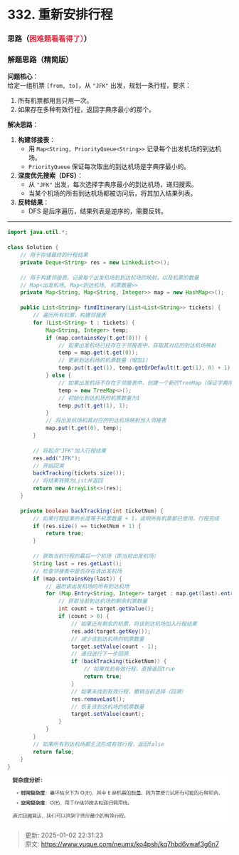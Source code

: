 # 332. 重新安排行程

### 思路（<font style="color:#DF2A3F;">困难题看看得了）</font>）
### 解题思路（精简版）
**问题核心**：  
给定一组机票 `[from, to]`，从 `"JFK"` 出发，规划一条行程，要求：

1. 所有机票都用且只用一次。
2. 如果存在多种有效行程，返回字典序最小的那个。

**解决思路**：

1. **构建邻接表**：
    - 用 `Map<String, PriorityQueue<String>>` 记录每个出发机场的到达机场。
    - `PriorityQueue` 保证每次取出的到达机场是字典序最小的。
2. **深度优先搜索（DFS）**：
    - 从 `"JFK"` 出发，每次选择字典序最小的到达机场，递归搜索。
    - 当某个机场的所有到达机场都被访问后，将其加入结果列表。
3. **反转结果**：
    - DFS 是后序遍历，结果列表是逆序的，需要反转。

---

```java
import java.util.*;

class Solution {
    // 用于存储最终的行程结果
    private Deque<String> res = new LinkedList<>();
    
    // 用于构建邻接表，记录每个出发机场到到达机场的映射，以及机票的数量
    // Map<出发机场, Map<到达机场, 机票数量>>
    private Map<String, Map<String, Integer>> map = new HashMap<>();

    public List<String> findItinerary(List<List<String>> tickets) {
        // 遍历所有机票，构建邻接表
        for (List<String> t : tickets) {
            Map<String, Integer> temp;
            if (map.containsKey(t.get(0))) {
                // 如果出发机场已经存在于邻接表中，获取其对应的到达机场映射
                temp = map.get(t.get(0));
                // 更新到达机场的机票数量（增加1）
                temp.put(t.get(1), temp.getOrDefault(t.get(1), 0) + 1);
            } else {
                // 如果出发机场不存在于邻接表中，创建一个新的TreeMap（保证字典序）
                temp = new TreeMap<>();
                // 初始化到达机场的机票数量为1
                temp.put(t.get(1), 1);
            }
            // 将出发机场和其对应的到达机场映射放入邻接表
            map.put(t.get(0), temp);
        }

        // 将起点"JFK"加入行程结果
        res.add("JFK");
        // 开始回溯
        backTracking(tickets.size());
        // 将结果转换为List并返回
        return new ArrayList<>(res);
    }

    private boolean backTracking(int ticketNum) {
        // 如果行程结果的长度等于机票数量 + 1，说明所有机票都已使用，行程完成
        if (res.size() == ticketNum + 1) {
            return true;
        }

        // 获取当前行程的最后一个机场（即当前出发机场）
        String last = res.getLast();
        // 检查邻接表中是否存在该出发机场
        if (map.containsKey(last)) {
            // 遍历该出发机场的所有到达机场
            for (Map.Entry<String, Integer> target : map.get(last).entrySet()) {
                // 获取当前到达机场的剩余机票数量
                int count = target.getValue();
                if (count > 0) {
                    // 如果还有剩余的机票，将该到达机场加入行程结果
                    res.add(target.getKey());
                    // 减少该到达机场的机票数量
                    target.setValue(count - 1);
                    // 递归进行下一步回溯
                    if (backTracking(ticketNum)) {
                        // 如果找到有效行程，直接返回true
                        return true;
                    }
                    // 如果未找到有效行程，撤销当前选择（回溯）
                    res.removeLast();
                    // 恢复该到达机场的机票数量
                    target.setValue(count);
                }
            }
        }
        // 如果所有到达机场都无法形成有效行程，返回false
        return false;
    }
}
```

![1735828223873-f842483a-3a01-441f-a2f2-ed1e73bd8da9.png](./img/RRzkVPtPswyMxOMU/1735828223873-f842483a-3a01-441f-a2f2-ed1e73bd8da9-477691.png)







> 更新: 2025-01-02 22:31:23  
> 原文: <https://www.yuque.com/neumx/ko4psh/kq7hbd6vwaf3g6n7>
